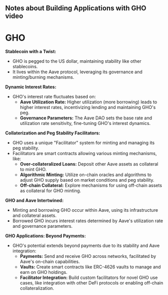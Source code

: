 ## Notes about Building Applications with GHO video ##

# GHO

**Stablecoin with a Twist:**

- GHO is pegged to the US dollar, maintaining stability like other stablecoins. 
- It lives within the Aave protocol, leveraging its governance and minting/burning mechanisms.

**Dynamic Interest Rates:**

- GHO's interest rate fluctuates based on:
    - **Aave Utilization Rate:** Higher utilization (more borrowing) leads to higher interest rates, incentivizing lending and maintaining GHO's peg.
    - **Governance Parameters:** The Aave DAO sets the base rate and utilization rate sensitivity, fine-tuning GHO's interest dynamics.

**Collaterization and Peg Stability Facilitators:**

- GHO uses a unique "Facilitator" system for minting and managing its peg stability.
- Facilitators are smart contracts allowing various minting mechanisms, like:
    - **Over-collateralized Loans:** Deposit other Aave assets as collateral to mint GHO.
    - **Algorithmic Minting:** Utilize on-chain oracles and algorithms to adjust GHO supply based on market conditions and peg stability.
    - **Off-chain Collateral:** Explore mechanisms for using off-chain assets as collateral for GHO minting.

**GHO and Aave Intertwined:**

- Minting and borrowing GHO occur within Aave, using its infrastructure and collateral assets.
- Borrowed GHO incurs interest rates determined by Aave's utilization rate and governance parameters.

**GHO Applications: Beyond Payments:**

- GHO's potential extends beyond payments due to its stability and Aave integration:
    - **Payments:** Send and receive GHO across networks, facilitated by Aave's on-chain capabilities.
    - **Vaults:** Create smart contracts like ERC-4626 vaults to manage and earn on GHO holdings.
    - **Facilitator Integration:** Build custom facilitators for novel GHO use cases, like integration with other DeFi protocols or enabling off-chain collateralization.

